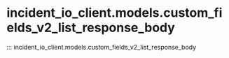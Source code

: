 # incident_io_client.models.custom_fields_v2_list_response_body

::: incident_io_client.models.custom_fields_v2_list_response_body
